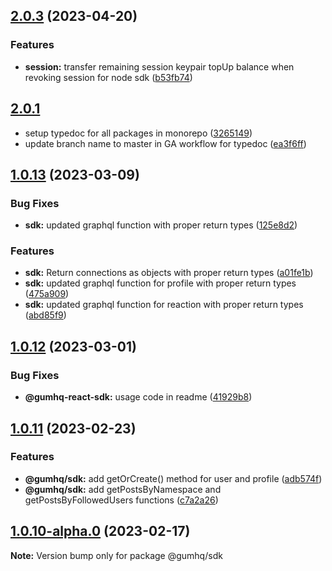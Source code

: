 ## [2.0.3](https://github.com/gumhq/sdk/compare/v1.0.10...v2.0.3) (2023-04-20)

### Features

- **session:** transfer remaining session keypair topUp balance when revoking session for node sdk ([b53fb74](https://github.com/gumhq/sdk/commit/b53fb74ea1f95b9810815d4a464e5967fe15d6e5))

## [2.0.1]()

- setup typedoc for all packages in monorepo ([3265149](https://github.com/gumhq/sdk/commit/3265149e0b1eaf6232bcab92b3ff672c2a58d5e0))
- update branch name to master in GA workflow for typedoc ([ea3f6ff](https://github.com/gumhq/sdk/commit/ea3f6ff29899359f05ef74813e85c7e32cb1e88a))

## [1.0.13](https://github.com/gumhq/sdk/compare/v1.0.10...v1.0.13) (2023-03-09)

### Bug Fixes

- **sdk:** updated graphql function with proper return types ([125e8d2](https://github.com/gumhq/sdk/commit/125e8d2e51a16b2c8e9be451f1fec49a8fecaffa))

### Features

- **sdk:** Return connections as objects with proper return types ([a01fe1b](https://github.com/gumhq/sdk/commit/a01fe1bca51d7807a5c0b05a31c49b695c813857))
- **sdk:** updated graphql function for profile with proper return types ([475a909](https://github.com/gumhq/sdk/commit/475a9098f1bac949490d88968ba28f7a64ca320b))
- **sdk:** updated graphql function for reaction with proper return types ([abd85f9](https://github.com/gumhq/sdk/commit/abd85f95c8028db34c21790e1e5309f03f1dd73d))

## [1.0.12](https://github.com/gumhq/sdk/compare/v1.0.10...v1.0.12) (2023-03-01)

### Bug Fixes

- **@gumhq-react-sdk:** usage code in readme ([41929b8](https://github.com/gumhq/sdk/commit/41929b8af6ad0bbf0ffb2ec0b39777bd93cabc29))

## [1.0.11](https://github.com/gumhq/sdk/compare/v1.0.10...v1.0.11) (2023-02-23)

### Features

- **@gumhq/sdk:** add getOrCreate() method for user and profile ([adb574f](https://github.com/gumhq/sdk/commit/adb574f368381b7a4a11482b21245498f74a9576))
- **@gumhq/sdk:** add getPostsByNamespace and getPostsByFollowedUsers functions ([c7a2a26](https://github.com/gumhq/sdk/commit/c7a2a26ac965d2368996cdd8b9f81aec5fdc1d6c))

## [1.0.10-alpha.0](https://github.com/gumhq/sdk/compare/@gumhq/sdk@1.0.9...@gumhq/sdk@1.0.10-alpha.0) (2023-02-17)

**Note:** Version bump only for package @gumhq/sdk
